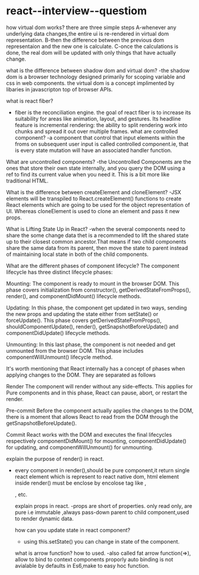# react--interview--questiom
how virtual dom works? 
there are three simple steps 
A-whenever any underlying data changes,the entire ui is re-rendered in virtual dom representation.
B-then the difference between the previous dom representaion and the new one is calculate.
C-once the calculations is done, the real dom will be updated with only things that have actually change.

what is the difference between shadow dom and virtual dom?
-the shadow dom is a browser technology designed primarily for scoping variable and css in web components. the virtual dom is a concept implimented by libaries in javascripton top of browser APIs.

what is react fiber?
-  fiber is  the reconciliation engine. the goal of react fiber is  to increase its suitability for areas like animation, layout, and gestures. Its headline feature is incremental rendering: the ability to split rendering work into chunks and spread it out over multiple frames.
what are controlled component?
-a component that control that input elements within the froms on subsequent user input is called controlled component.ie,
that is every state mutation will have an associated handler function.

What are uncontrolled components?
-the Uncontrolled Components are the ones that store their own state internally, and you query the DOM using a ref to find its current value when you need it. This is a bit more like traditional HTML.

What is the difference between createElement and cloneElement?
-JSX elements will be transpiled to React.createElement() functions to create React elements which are going to be used for the object representation of UI. Whereas cloneElement is used to clone an element and pass it new props.

What is Lifting State Up in React?
-when the several components need to share the some change data thet is a recommended to lift the shared state up to their closest common ancestor.That means if two child components share the same data from its parent, then move the state to parent instead of maintaining local state in both of the child components.

What are the different phases of component lifecycle?
The component lifecycle has three distinct lifecycle phases:

Mounting: The component is ready to mount in the browser DOM. This phase covers initialization from constructor(), getDerivedStateFromProps(), render(), and componentDidMount() lifecycle methods.

Updating: In this phase, the component get updated in two ways, sending the new props and updating the state either from setState() or forceUpdate(). This phase covers getDerivedStateFromProps(), shouldComponentUpdate(), render(), getSnapshotBeforeUpdate() and componentDidUpdate() lifecycle methods.

Unmounting: In this last phase, the component is not needed and get unmounted from the browser DOM. This phase includes componentWillUnmount() lifecycle method.

It's worth mentioning that React internally has a concept of phases when applying changes to the DOM. They are separated as follows

Render The component will render without any side-effects. This applies for Pure components and in this phase, React can pause, abort, or restart the render.

Pre-commit Before the component actually applies the changes to the DOM, there is a moment that allows React to read from the DOM through the getSnapshotBeforeUpdate().

Commit React works with the DOM and executes the final lifecycles respectively componentDidMount() for mounting, componentDidUpdate() for updating, and componentWillUnmount() for unmounting.

 explain the purpose of render() in react.
- every component in render(),should be pure component,it return  single react element which is represent to react native dom, html element inside render() must be enclose by encolose tag like <from>,<div> ,<grou> etc.
  
  explain props in react.
  -props are short of properties. only read only, are pure i.e immutable ,always pass-down parent to child component,used to render dynamic data.
  
  how can you update state in react component?
  - using this.setState() you can change in state of the component.
  
  what is arrow function? how to used.
  -also called fat arrow function(=>), allow to bind to context components proporly auto binding is not avialable by defaults in Es6,make to easy hoc function.




